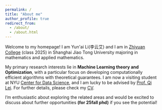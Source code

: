 ```yaml
---
permalink: /
title: "About me"
author_profile: true
redirect_from: 
  - /about/
  - /about.html
---
```

Welcome to my homepage! I am Yun'ai Li(李云艾) and I am in [Zhiyuan College](https://en.zhiyuan.sjtu.edu.cn/en/about/overview) (class 2025) in Shanghai Jiao Tong University majoring in mathematics and applied mathematics. 

My primary research interests lie in <b>Machine Learning theory and Optimization</b>, with a particular focus
on developing computationally efficient algorithms with theoretical guarantees. I am now a visiting student at NYU [Center for Data Science](https://cds.nyu.edu/), and I am lucky to be advised by [Prof. Qi Lei](https://cecilialeiqi.github.io/). For further details, please check my [CV](https://li-yunai.github.io//cv/).

I’m enthusiastic about exploring the related areas and would be excited to discuss about further
opportunities **(for 25fall phd)** if you see the potential! 
<style>
  #clustr_globe {
    display: none;
  }
</style>

<script type="text/javascript" id="clustr_globe" src="//clustrmaps.com/globe.js?d=hmfx7xFdx8C4D8Vy0HrwakA8Zlc3Svr_j9mwDKuApIo"></script>
<script>
  window.onload = function() {
    const globe = document.getElementById('clustrmap-container');
    globe.addEventListener('click', function(event) {
      event.preventDefault();
    }, true);
  };
</script>






